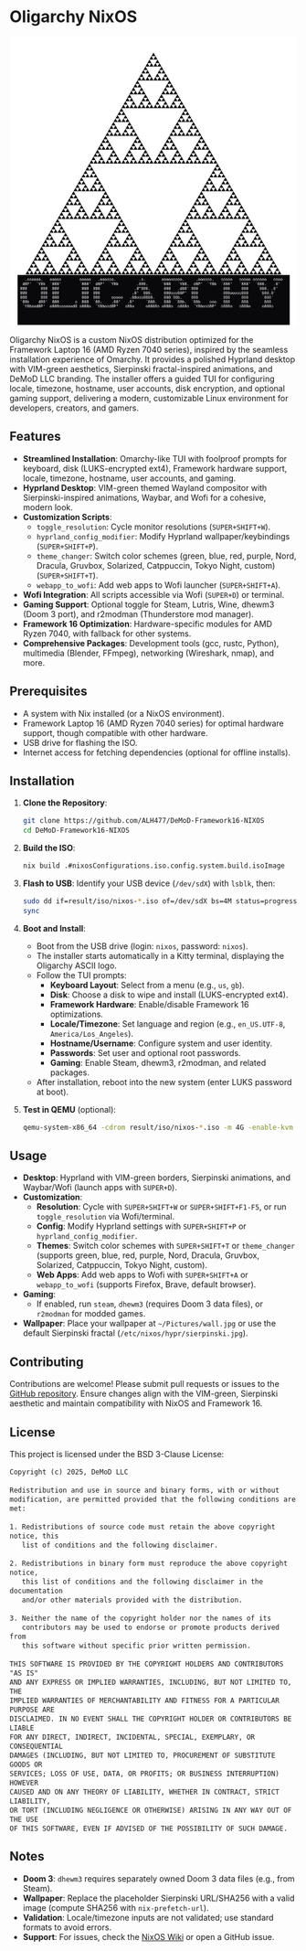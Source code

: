 # Oligarchy NixOS

![Oligarchy](ascii-art-text.jpg)

Oligarchy NixOS is a custom NixOS distribution optimized for the Framework Laptop 16 (AMD Ryzen 7040 series), inspired by the seamless installation experience of Omarchy. It provides a polished Hyprland desktop with VIM-green aesthetics, Sierpinski fractal-inspired animations, and DeMoD LLC branding. The installer offers a guided TUI for configuring locale, timezone, hostname, user accounts, disk encryption, and optional gaming support, delivering a modern, customizable Linux environment for developers, creators, and gamers.

## Features

- **Streamlined Installation**: Omarchy-like TUI with foolproof prompts for keyboard, disk (LUKS-encrypted ext4), Framework hardware support, locale, timezone, hostname, user accounts, and gaming.
- **Hyprland Desktop**: VIM-green themed Wayland compositor with Sierpinski-inspired animations, Waybar, and Wofi for a cohesive, modern look.
- **Customization Scripts**:
  - `toggle_resolution`: Cycle monitor resolutions (`SUPER+SHIFT+W`).
  - `hyprland_config_modifier`: Modify Hyprland wallpaper/keybindings (`SUPER+SHIFT+P`).
  - `theme_changer`: Switch color schemes (green, blue, red, purple, Nord, Dracula, Gruvbox, Solarized, Catppuccin, Tokyo Night, custom) (`SUPER+SHIFT+T`).
  - `webapp_to_wofi`: Add web apps to Wofi launcher (`SUPER+SHIFT+A`).
- **Wofi Integration**: All scripts accessible via Wofi (`SUPER+D`) or terminal.
- **Gaming Support**: Optional toggle for Steam, Lutris, Wine, dhewm3 (Doom 3 port), and r2modman (Thunderstore mod manager).
- **Framework 16 Optimization**: Hardware-specific modules for AMD Ryzen 7040, with fallback for other systems.
- **Comprehensive Packages**: Development tools (gcc, rustc, Python), multimedia (Blender, FFmpeg), networking (Wireshark, nmap), and more.

## Prerequisites

- A system with Nix installed (or a NixOS environment).
- Framework Laptop 16 (AMD Ryzen 7040 series) for optimal hardware support, though compatible with other hardware.
- USB drive for flashing the ISO.
- Internet access for fetching dependencies (optional for offline installs).

## Installation

1. **Clone the Repository**:
   ```bash
   git clone https://github.com/ALH477/DeMoD-Framework16-NIXOS
   cd DeMoD-Framework16-NIXOS
   ```

2. **Build the ISO**:
   ```bash
   nix build .#nixosConfigurations.iso.config.system.build.isoImage
   ```

3. **Flash to USB**:
   Identify your USB device (`/dev/sdX`) with `lsblk`, then:
   ```bash
   sudo dd if=result/iso/nixos-*.iso of=/dev/sdX bs=4M status=progress
   sync
   ```

4. **Boot and Install**:
   - Boot from the USB drive (login: `nixos`, password: `nixos`).
   - The installer starts automatically in a Kitty terminal, displaying the Oligarchy ASCII logo.
   - Follow the TUI prompts:
     - **Keyboard Layout**: Select from a menu (e.g., `us`, `gb`).
     - **Disk**: Choose a disk to wipe and install (LUKS-encrypted ext4).
     - **Framework Hardware**: Enable/disable Framework 16 optimizations.
     - **Locale/Timezone**: Set language and region (e.g., `en_US.UTF-8`, `America/Los_Angeles`).
     - **Hostname/Username**: Configure system and user identity.
     - **Passwords**: Set user and optional root passwords.
     - **Gaming**: Enable Steam, dhewm3, r2modman, and related packages.
   - After installation, reboot into the new system (enter LUKS password at boot).

5. **Test in QEMU** (optional):
   ```bash
   qemu-system-x86_64 -cdrom result/iso/nixos-*.iso -m 4G -enable-kvm -cpu host
   ```

## Usage

- **Desktop**: Hyprland with VIM-green borders, Sierpinski animations, and Waybar/Wofi (launch apps with `SUPER+D`).
- **Customization**:
  - **Resolution**: Cycle with `SUPER+SHIFT+W` or `SUPER+SHIFT+F1-F5`, or run `toggle_resolution` via Wofi/terminal.
  - **Config**: Modify Hyprland settings with `SUPER+SHIFT+P` or `hyprland_config_modifier`.
  - **Themes**: Switch color schemes with `SUPER+SHIFT+T` or `theme_changer` (supports green, blue, red, purple, Nord, Dracula, Gruvbox, Solarized, Catppuccin, Tokyo Night, custom).
  - **Web Apps**: Add web apps to Wofi with `SUPER+SHIFT+A` or `webapp_to_wofi` (supports Firefox, Brave, default browser).
- **Gaming**:
  - If enabled, run `steam`, `dhewm3` (requires Doom 3 data files), or `r2modman` for modded games.
- **Wallpaper**: Place your wallpaper at `~/Pictures/wall.jpg` or use the default Sierpinski fractal (`/etc/nixos/hypr/sierpinski.jpg`).

## Contributing

Contributions are welcome! Please submit pull requests or issues to the [GitHub repository](https://github.com/ALH477/DeMoD-Framework16-NIXOS). Ensure changes align with the VIM-green, Sierpinski aesthetic and maintain compatibility with NixOS and Framework 16.

## License

This project is licensed under the BSD 3-Clause License:

```
Copyright (c) 2025, DeMoD LLC

Redistribution and use in source and binary forms, with or without
modification, are permitted provided that the following conditions are met:

1. Redistributions of source code must retain the above copyright notice, this
   list of conditions and the following disclaimer.

2. Redistributions in binary form must reproduce the above copyright notice,
   this list of conditions and the following disclaimer in the documentation
   and/or other materials provided with the distribution.

3. Neither the name of the copyright holder nor the names of its
   contributors may be used to endorse or promote products derived from
   this software without specific prior written permission.

THIS SOFTWARE IS PROVIDED BY THE COPYRIGHT HOLDERS AND CONTRIBUTORS "AS IS"
AND ANY EXPRESS OR IMPLIED WARRANTIES, INCLUDING, BUT NOT LIMITED TO, THE
IMPLIED WARRANTIES OF MERCHANTABILITY AND FITNESS FOR A PARTICULAR PURPOSE ARE
DISCLAIMED. IN NO EVENT SHALL THE COPYRIGHT HOLDER OR CONTRIBUTORS BE LIABLE
FOR ANY DIRECT, INDIRECT, INCIDENTAL, SPECIAL, EXEMPLARY, OR CONSEQUENTIAL
DAMAGES (INCLUDING, BUT NOT LIMITED TO, PROCUREMENT OF SUBSTITUTE GOODS OR
SERVICES; LOSS OF USE, DATA, OR PROFITS; OR BUSINESS INTERRUPTION) HOWEVER
CAUSED AND ON ANY THEORY OF LIABILITY, WHETHER IN CONTRACT, STRICT LIABILITY,
OR TORT (INCLUDING NEGLIGENCE OR OTHERWISE) ARISING IN ANY WAY OUT OF THE USE
OF THIS SOFTWARE, EVEN IF ADVISED OF THE POSSIBILITY OF SUCH DAMAGE.
```

## Notes
- **Doom 3**: `dhewm3` requires separately owned Doom 3 data files (e.g., from Steam).
- **Wallpaper**: Replace the placeholder Sierpinski URL/SHA256 with a valid image (compute SHA256 with `nix-prefetch-url`).
- **Validation**: Locale/timezone inputs are not validated; use standard formats to avoid errors.
- **Support**: For issues, check the [NixOS Wiki](https://nixos.wiki) or open a GitHub issue.
